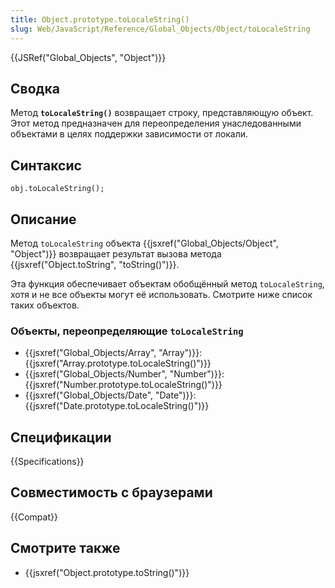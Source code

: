 ```yaml
---
title: Object.prototype.toLocaleString()
slug: Web/JavaScript/Reference/Global_Objects/Object/toLocaleString
---
```


{{JSRef("Global_Objects", "Object")}}

## Сводка

Метод **`toLocaleString()`** возвращает строку, представляющую объект. Этот метод предназначен для переопределения унаследованными объектами в целях поддержки зависимости от локали.

## Синтаксис

```
obj.toLocaleString();
```

## Описание

Метод `toLocaleString` объекта {{jsxref("Global_Objects/Object", "Object")}} возвращает результат вызова метода {{jsxref("Object.toString", "toString()")}}.

Эта функция обеспечивает объектам обобщённый метод `toLocaleString`, хотя и не все объекты могут её использовать. Смотрите ниже список таких объектов.

### Объекты, переопределяющие `toLocaleString`

- {{jsxref("Global_Objects/Array", "Array")}}: {{jsxref("Array.prototype.toLocaleString()")}}
- {{jsxref("Global_Objects/Number", "Number")}}: {{jsxref("Number.prototype.toLocaleString()")}}
- {{jsxref("Global_Objects/Date", "Date")}}: {{jsxref("Date.prototype.toLocaleString()")}}

## Спецификации

{{Specifications}}

## Совместимость с браузерами

{{Compat}}

## Смотрите также

- {{jsxref("Object.prototype.toString()")}}
